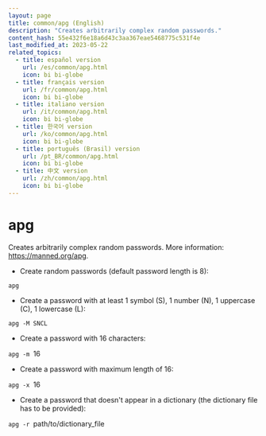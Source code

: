 ```yaml
---
layout: page
title: common/apg (English)
description: "Creates arbitrarily complex random passwords."
content_hash: 55e432f6e18a6d43c3aa367eae5468775c531f4e
last_modified_at: 2023-05-22
related_topics:
  - title: español version
    url: /es/common/apg.html
    icon: bi bi-globe
  - title: français version
    url: /fr/common/apg.html
    icon: bi bi-globe
  - title: italiano version
    url: /it/common/apg.html
    icon: bi bi-globe
  - title: 한국어 version
    url: /ko/common/apg.html
    icon: bi bi-globe
  - title: português (Brasil) version
    url: /pt_BR/common/apg.html
    icon: bi bi-globe
  - title: 中文 version
    url: /zh/common/apg.html
    icon: bi bi-globe
---
```

# apg

Creates arbitrarily complex random passwords.
More information: <https://manned.org/apg>.

- Create random passwords (default password length is 8):

`apg`

- Create a password with at least 1 symbol (S), 1 number (N), 1 uppercase (C), 1 lowercase (L):

`apg -M SNCL`

- Create a password with 16 characters:

`apg -m `<span class="tldr-var badge badge-pill bg-dark-lm bg-white-dm text-white-lm text-dark-dm font-weight-bold">16</span>

- Create a password with maximum length of 16:

`apg -x `<span class="tldr-var badge badge-pill bg-dark-lm bg-white-dm text-white-lm text-dark-dm font-weight-bold">16</span>

- Create a password that doesn't appear in a dictionary (the dictionary file has to be provided):

`apg -r `<span class="tldr-var badge badge-pill bg-dark-lm bg-white-dm text-white-lm text-dark-dm font-weight-bold">path/to/dictionary_file</span>
